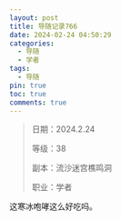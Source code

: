 ```yaml
---
layout: post
title: 导随记录766
date: 2024-02-24 04:50:29
categories:
  - 导随
  - 学者
tags:
  - 导随
pin: true
toc: true
comments: true
---
```

> 日期：2024.2.24
>
> 等级：38
>
> 副本：流沙迷宫樵鸣洞
>
> 职业：学者

这寒冰咆哮这么好吃吗。